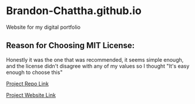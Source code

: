 # Brandon-Chattha.github.io
Website for my digital portfolio

## Reason for Choosing MIT License:
Honestly it was the one that was recommended, it seems simple enough, and the license didn't disagree with any of my values so I thought "It's easy enough to choose this"

[Project Repo Link](https://github.com/CMPT-276-FALL-2024/cmpt-276-fall-2024-lab-4-CMPT-276-L4)

[Project Website Link](https://carbonate1.github.io/Brandon-Chattha.github.io/)